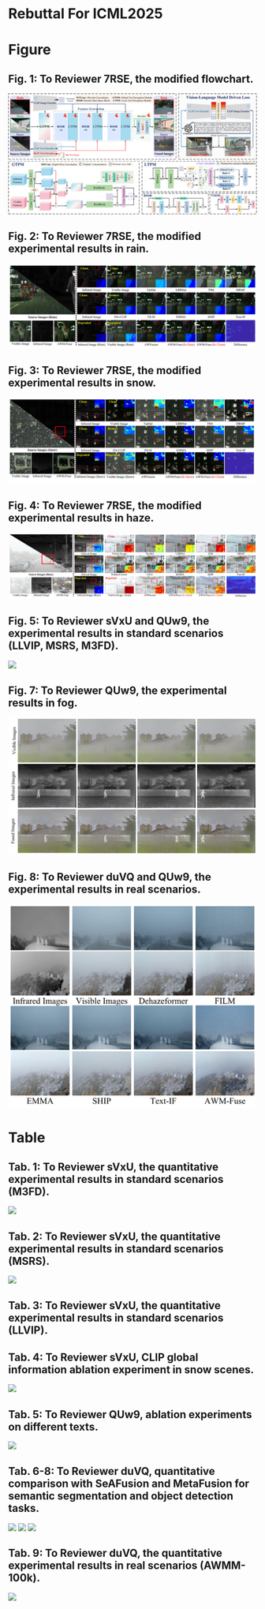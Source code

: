 # Rebuttal For ICML2025 

<h1>Figure</h1>
<h2 id='figures'> Fig. 1: To Reviewer 7RSE, the modified flowchart.</h2>
<img src="figures/1_00.jpg">

<h2 id='figures'> Fig. 2: To Reviewer 7RSE, the modified experimental results in rain.</h2>
<img src="figures/2_00.jpg">

<h2 id='figures'> Fig. 3: To Reviewer 7RSE, the modified experimental results in snow.</h2>
<img src="figures/3_00.jpg">

<h2 id='figures'> Fig. 4: To Reviewer 7RSE, the modified experimental results in haze.</h2>
<img src="figures/4_00.jpg">

<h2 id='figures'> Fig. 5: To Reviewer sVxU and QUw9, the experimental results in standard scenarios (LLVIP, MSRS, M3FD).</h2>
<img src="figures/5_00.jpg">

<h2 id='figures'> Fig. 7: To Reviewer QUw9, the experimental results in fog.</h2>
<img src="figures/7_00.jpg">

<h2 id='figures'> Fig. 8: To Reviewer duVQ and QUw9, the experimental results in real scenarios.</h2>
<img src="figures/8_00.jpg">

<h1>Table</h1>
<h2 id='tables'> Tab. 1: To Reviewer sVxU, the quantitative experimental results in standard scenarios (M3FD).</h2>
<img src="tables/表3.png">

<h2 id='tables'> Tab. 2: To Reviewer sVxU, the quantitative experimental results in standard scenarios (MSRS).</h2>
<img src="tables/表4.png">

<h2 id='tables'> Tab. 3: To Reviewer sVxU, the quantitative experimental results in standard scenarios (LLVIP).</h2>

<h2 id='tables'> Tab. 4: To Reviewer sVxU, CLIP global information ablation experiment in snow scenes.</h2>
<img src="tables/表2.png">

<h2 id='tables'> Tab. 5: To Reviewer QUw9, ablation experiments on different texts.</h2>
<img src="tables/表1.png">

<h2 id='tables'> Tab. 6-8: To Reviewer duVQ, quantitative comparison with SeAFusion and MetaFusion for semantic segmentation and object detection tasks.</h2>
<img src="tables/表7.png">

<img src="tables/表5.png">

<img src="tables/表6.png">


<h2 id='tables'> Tab. 9: To Reviewer duVQ, the quantitative experimental results in real scenarios (AWMM-100k).</h2>
<img src="tables/表8.png">






